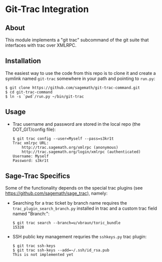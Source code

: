 Git-Trac Integration
====================

About
-----

This module implements a "git trac" subcommand of the git suite that
interfaces with trac over XMLRPC.


Installation
------------

The easiest way to use the code from this repo is to clone it and
create a symlink named ``git-trac`` somewhere in your path and
pointing to ``run.py``:

    $ git clone https://github.com/sagemath/git-trac-command.git
    $ cd git-trac-command
    $ ln -s `pwd`/run.py ~/bin/git-trac


Usage
-----

* Trac username and password are stored in the local repo (the
  DOT_GIT/config file):
  
      $ git trac config --user=Myself --pass=s3kr1t
      Trac xmlrpc URL:
          http://trac.sagemath.org/xmlrpc (anonymous)
          http://trac.sagemath.org/login/xmlrpc (authenticated)
      Username: Myself
      Password: s3kr1t




Sage-Trac Specifics
-------------------

Some of the functionality depends on the special trac plugins (see
https://github.com/sagemath/sage_trac), namely:

* Searching for a trac ticket by branch name requires the
  ``trac_plugin_search_branch.py`` installed in trac and a custom trac
  field named "Branch:":

      $ git trac search --branch=u/vbraun/toric_bundle
      15328

* SSH public key management requries the ``sshkeys.py`` trac 
  plugin:

      $ git trac ssh-keys
      $ git trac ssh-keys --add=~/.ssh/id_rsa.pub
      This is not implemented yet
      
      